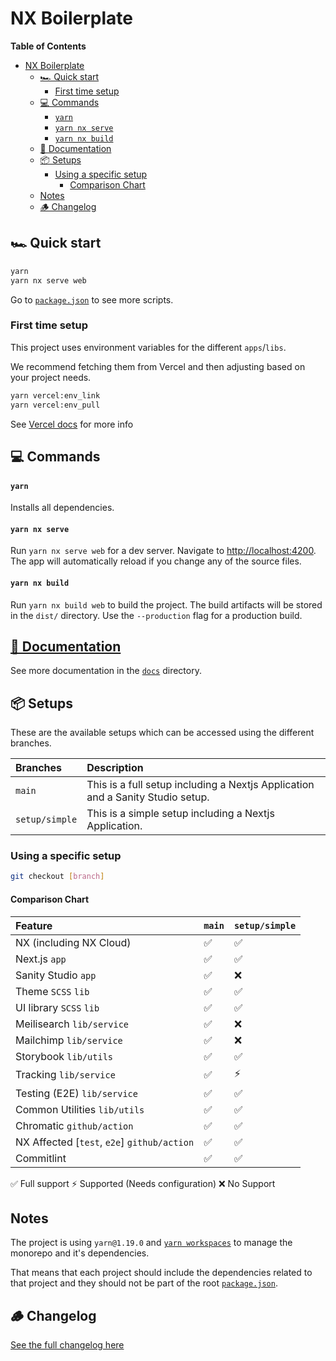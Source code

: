 # NX Boilerplate

**Table of Contents**

- [NX Boilerplate](#nx-boilerplate)
  - [🏎 Quick start](#-quick-start)
    - [First time setup](#first-time-setup)
  - [💻 Commands](#-commands)
      - [`yarn`](#yarn)
      - [`yarn nx serve`](#yarn-nx-serve)
      - [`yarn nx build`](#yarn-nx-build)
  - [📄 Documentation](#-documentation)
  - [📦 Setups](#-setups)
    - [Using a specific setup](#using-a-specific-setup)
      - [Comparison Chart](#comparison-chart)
  - [Notes](#notes)
  - [🪵 Changelog](#-changelog)

## 🏎 Quick start

```sh
yarn
yarn nx serve web
```

Go to [`package.json`](package.json#scripts) to see more scripts.

### First time setup

This project uses environment variables for the different `apps`/`libs`.

We recommend fetching them from Vercel and then adjusting based on your project needs.

```sh
yarn vercel:env_link
yarn vercel:env_pull
```

See [Vercel docs](/docs/setup/vercel.md) for more info

## 💻 Commands

#### `yarn`

Installs all dependencies.

#### `yarn nx serve`

Run `yarn nx serve web` for a dev server. Navigate to [http://localhost:4200](http://localhost:4200). The app will automatically reload if you change any of the source files.

#### `yarn nx build`

Run `yarn nx build web` to build the project. The build artifacts will be stored in the `dist/` directory. Use the `--production` flag for a production build.

## [📄 Documentation](docs/index.md)

See more documentation in the [`docs`](docs/index.md) directory.

## 📦 Setups

These are the available setups which can be accessed using the different branches.

| Branches       | Description                                                                    |
| :------------- | :----------------------------------------------------------------------------- |
| `main`         | This is a full setup including a Nextjs Application and a Sanity Studio setup. |
| `setup/simple` | This is a simple setup including a Nextjs Application.                         |

### Using a specific setup

```sh
git checkout [branch]
```

#### Comparison Chart

| Feature                                     | `main` | `setup/simple` |
| :------------------------------------------ | :----- | :------------- |
| NX (including NX Cloud)                     | ✅     | ✅             |
| Next.js `app`                               | ✅     | ✅             |
| Sanity Studio `app`                         | ✅     | ❌             |
| Theme `SCSS` `lib`                          | ✅     | ✅             |
| UI library `SCSS` `lib`                     | ✅     | ✅             |
| Meilisearch `lib/service`                   | ✅     | ❌             |
| Mailchimp `lib/service`                     | ✅     | ❌             |
| Storybook `lib/utils`                       | ✅     | ✅             |
| Tracking `lib/service`                      | ✅     | ⚡             |
| Testing (E2E) `lib/service`                 | ✅     | ✅             |
| Common Utilities `lib/utils`                | ✅     | ✅             |
| Chromatic `github/action`                   | ✅     | ✅             |
| NX Affected [`test`, `e2e`] `github/action` | ✅     | ✅             |
| Commitlint                                  | ✅     | ✅             |

✅ Full support ⚡ Supported (Needs configuration) ❌ No Support

## Notes

The project is using `yarn@1.19.0` and [`yarn workspaces`](https://classic.yarnpkg.com/en/docs/workspaces) to manage the monorepo and it's dependencies.

That means that each project should include the dependencies related to that project and they should not be part of the root [`package.json`](package.json).

## 🪵 Changelog

[See the full changelog here](CHANGELOG.md)
